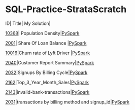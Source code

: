 # SQL-Practice-StrataScratch

ID|	Title|	My Solution|

[10368](https://platform.stratascratch.com/coding/10368-population-density?code_type=6)|	Population Density|[PySpark](https://github.com/ubiswas28/SQL-Practice-StrataScratch/blob/main/Population_Density.py)

[2001](https://platform.stratascratch.com/coding/2001-share-of-loan-balance?code_type=6)|	Share Of Loan Balance |[PySpark](https://github.com/ubiswas28/SQL-Practice-StrataScratch/blob/main/Share%20Of%20Loan%20Balance.py)

[10016](https://platform.stratascratch.com/coding/10016-churn-rate-of-lyft-drivers?code_type=6)|Churn rate of Lyft Driver |[PySpark](https://github.com/ubiswas28/PySpark-Practice-StrataScratch/blob/main/Churn%20Rate%20Of%20Lyft%20Driver.py)

[2040](https://platform.stratascratch.com/coding/2040-customers-report-summary?code_type=6)|Customer Report Summary|[PySpark](https://github.com/ubiswas28/PySpark-Practice-StrataScratch/blob/main/Customer_Report_Summary.py)

[2032](https://platform.stratascratch.com/coding/2032-signups-by-billing-cycle?code_type=6)|Signups By Billing Cycle|[PySpark](https://github.com/ubiswas28/PySpark-Practice-StrataScratch/blob/main/Signups%20By%20Billing%20Cycle.py)

[2162](https://platform.stratascratch.com/coding/2162-top-3-year-month-sales?code_type=6)|Top_3_Year_Month_Sales|[PySpark](https://github.com/ubiswas28/PySpark-Practice-StrataScratch/blob/main/Top_3_Year_Month_Sales.py)

[2143](https://platform.stratascratch.com/coding/2143-invalid-bank-transactions?code_type=6)|invalid-bank-transactions|[PySpark](https://github.com/ubiswas28/PySpark-Practice-StrataScratch/blob/main/invalid-bank-transactions.py)

[2031](https://platform.stratascratch.com/coding/2031-transactions-by-billing-method-and-signup-id?code_type=6)|transactions by billing method and signup_id|[PySpark](https://github.com/ubiswas28/PySpark-Practice-StrataScratch/blob/main/transactions-by-billing-method-and-signup-id.py)
